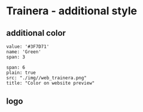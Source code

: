# Trainera - additional style

## additional color

```color
value: '#3F7D71'
name: 'Green'
span: 3
```

```image
span: 6
plain: true
src: "./img//web_trainera.png"
title: "Color on website preview"
```

## logo